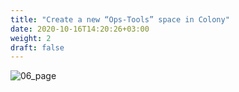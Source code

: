 ```yaml
---
title: "Create a new “Ops-Tools” space in Colony"
date: 2020-10-16T14:20:26+03:00
weight: 2
draft: false
---
```


 ![06_page](/images/module3/06_page.png)
